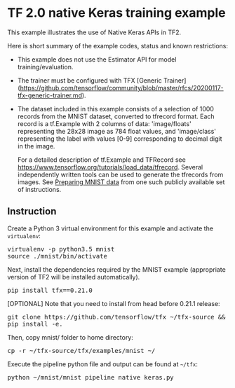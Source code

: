 # TF 2.0 native Keras training example

This example illustrates the use of Native Keras APIs in TF2.

Here is short summary of the example codes, status and known restrictions:

*   This example does not use the Estimator API for model training/evaluation.

*   The trainer must be configured with TFX [Generic Trainer]
    (https://github.com/tensorflow/community/blob/master/rfcs/20200117-tfx-generic-trainer.md).

*   The dataset included in this example consists of a selection of 1000 records
    from the MNIST dataset, converted to tfrecord format. Each record is
    a tf.Example with 2 columns of data: 'image/floats' representing
    the 28x28 image as 784 float values, and 'image/class' representing
    the label with values [0-9] corresponding to decimal digit in the image.

    For a detailed description of tf.Example and TFRecord see
    https://www.tensorflow.org/tutorials/load_data/tfrecord. Several
    independently written tools can be used to generate the tfrecords from
    images. See [Preparing MNIST
    data](https://docs.databricks.com/applications/deep-learning/data-prep/tensorflow-to-tfrecords.html#prepare-mnist-data-for-distributed-dl-notebook)
    from one such publicly available set of instructions.

## Instruction

Create a Python 3 virtual environment for this example and activate the
`virtualenv`:

<pre class="devsite-terminal devsite-click-to-copy">
virtualenv -p python3.5 mnist
source ./mnist/bin/activate
</pre>

Next, install the dependencies required by the MNIST example (appropriate
version of TF2 will be installed automatically).

<pre class="devsite-terminal devsite-click-to-copy">
pip install tfx==0.21.0
</pre>

[OPTIONAL] Note that you need to install from head before 0.21.1 release:

<pre class="devsite-terminal devsite-click-to-copy">
git clone https://github.com/tensorflow/tfx ~/tfx-source && pushd ~/tfx-source
pip install -e.
</pre>

Then, copy mnist/ folder to home directory:

<pre class="devsite-terminal devsite-click-to-copy">
cp -r ~/tfx-source/tfx/examples/mnist ~/
</pre>

Execute the pipeline python file and output can be found at `~/tfx`:

<pre class="devsite-terminal devsite-click-to-copy">
python ~/mnist/mnist_pipeline_native_keras.py
</pre>
